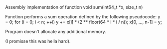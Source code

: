 Assembly implementation of function
void sum(int64_t *x, size_t n)

Function performs a sum operation defined by the following pseudocode:
y = 0;
for (i = 0; i < n; ++i)
  y += x[i] * (2 ** floor(64 * i * i / n));
x[0, ..., n-1] = y;

Program doesn't allocate any additional memory.

(I promisse this was hella hard).
